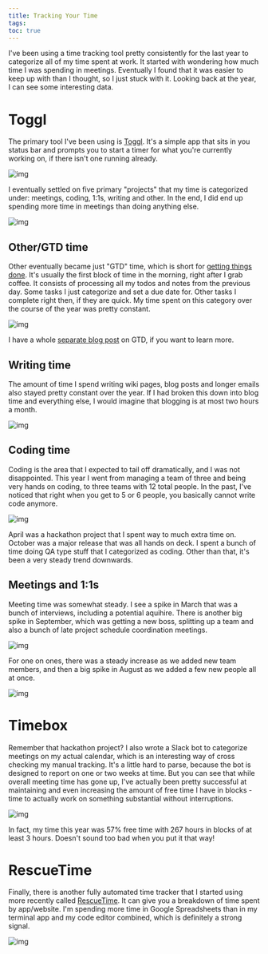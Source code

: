 ```yaml
---
title: Tracking Your Time
tags:
toc: true
---
```


I've been using a time tracking tool pretty consistently for the last year to
categorize all of my time spent at work. It started with wondering how much
time I was spending in meetings. Eventually I found that it was easier to keep
up with than I thought, so I just stuck with it. Looking back at the year, I
can see some interesting data.

# Toggl

The primary tool I've been using is [Toggl](https://toggl.com/). It's a simple app that sits in you status bar and prompts you to start a timer for what you're currently working on,
if there isn't one running already.

![img](/images/toggl.png)

I eventually settled on five primary "projects" that my time is categorized under:
meetings, coding, 1:1s, writing and other. In the end, I did end up spending more
time in meetings than doing anything else.

![img](/images/toggl_year.png)

## Other/GTD time

Other eventually became just "GTD" time, which is short for [getting things done](https://en.wikipedia.org/wiki/Getting_Things_Done).
It's usually the first block of time in the morning, right after I grab coffee.
It consists of processing all my todos and notes from the previous day. Some tasks
I just categorize and set a due date for. Other tasks I complete right then, if
they are quick. My time spent on this category over the course of the year was
pretty constant.

![img](/images/toggl_other.png)

I have a whole [separate blog post](http://chase-seibert.github.io/blog/2015/05/01/omnifocus.html) on GTD, if you want to learn more.

## Writing time

The amount of time I spend writing wiki pages, blog posts and longer emails also
stayed pretty constant over the year. If I had broken this down into blog time
and everything else, I would imagine that blogging is at most two hours a month.

![img](/images/toggl_writing.png)

## Coding time

Coding is the area that I expected to tail off dramatically, and I was not
disappointed. This year I went from managing a team of three and being very
hands on coding, to three teams with 12 total people. In the past, I've noticed
that right when you get to 5 or 6 people, you basically cannot write code
anymore.

![img](/images/toggl_coding.png)

April was a hackathon project that I spent way to much extra time on. October
was a major release that was all hands on deck. I spent a bunch of time
doing QA type stuff that I categorized as coding. Other than that, it's been a
very steady trend downwards.

## Meetings and 1:1s

Meeting time was somewhat steady. I see a spike in March that was a bunch of
interviews, including a potential aquihire. There is another big spike in
September, which was getting a new boss, splitting up a team and also
a bunch of late project schedule coordination meetings.

![img](/images/toggle_meetings.png)

For one on ones, there was a steady increase as we added new team members, and
then a big spike in August as we added a few new people all at once.

![img](/images/toggl_ones.png)

# Timebox

Remember that hackathon project? I also wrote a Slack bot to categorize
meetings on my actual calendar, which is an interesting way of cross checking
my manual tracking. It's a little hard to parse, because the bot is designed
to report on one or two weeks at time. But you can see that while overall
meeting time has gone up, I've actually been pretty successful at maintaining
and even increasing the amount of free time I have in blocks - time to actually
work on something substantial without interruptions.

![img](/images/timebox_2017.jpeg)

In fact, my time this year was 57% free time with 267 hours in blocks of at
least 3 hours. Doesn't sound too bad when you put it that way!

# RescueTime

Finally, there is another fully automated time tracker that I started using
more recently called [RescueTime](https://www.rescuetime.com). It can give you
a breakdown of time spent by app/website. I'm spending more time in Google
Spreadsheets than in my terminal app and my code editor combined, which is
definitely a strong signal.

![img](/images/rescue.png)
